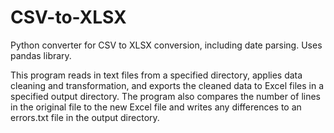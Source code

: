 # CSV-to-XLSX
Python converter for CSV to XLSX conversion, including date parsing. Uses pandas library.

This program reads in text files from a specified directory, applies data cleaning and transformation, and
exports the cleaned data to Excel files in a specified output directory. The program also compares the number of lines in
the original file to the new Excel file and writes any differences to an errors.txt file in the output directory.
